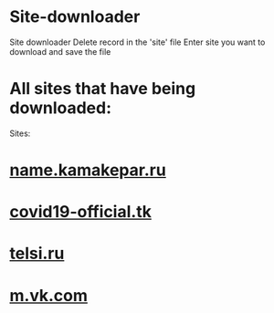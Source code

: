 # Site-downloader
Site downloader
Delete record in the 'site' file
Enter site you want to download and save the file

# All sites that have being downloaded:
Sites:
# [name.kamakepar.ru](https://kamakepar2029.github.io/Site-downloader/name.kamakepar.ru/)
# [covid19-official.tk](https://kamakepar2029.github.io/Site-downloader/covid19-official.tk/)
# [telsi.ru](https://kamakepar2029.github.io/Site-downloader/telsi.ru/)
# [m.vk.com](https://kamakepar2029.github.io/Site-downloader/m.vk.com/)
